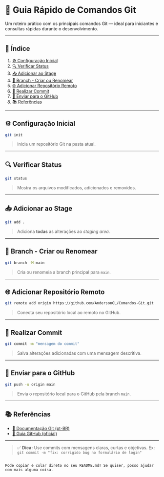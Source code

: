 # 📘 Guia Rápido de Comandos Git

Um roteiro prático com os principais comandos Git — ideal para iniciantes e consultas rápidas durante o desenvolvimento.

---

## 📑 Índice
1. [⚙️ Configuração Inicial](#️-configuração-inicial)
2. [🔍 Verificar Status](#-verificar-status)
3. [📥 Adicionar ao Stage](#-adicionar-ao-stage)
4. [🌿 Branch - Criar ou Renomear](#-branch---criar-ou-renomear)
5. [🌐 Adicionar Repositório Remoto](#-adicionar-repositório-remoto)
6. [💾 Realizar Commit](#-realizar-commit)
7. [🚀 Enviar para o GitHub](#-enviar-para-o-github)
8. [📚 Referências](#-referências)

---

## ⚙️ Configuração Inicial

```bash
git init
````

> Inicia um repositório Git na pasta atual.

---

## 🔍 Verificar Status

```bash
git status
```

> Mostra os arquivos modificados, adicionados e removidos.

---

## 📥 Adicionar ao Stage

```bash
git add .
```

> Adiciona **todas** as alterações ao *staging area*.

---

## 🌿 Branch - Criar ou Renomear

```bash
git branch -M main
```

> Cria ou renomeia a branch principal para `main`.

---

## 🌐 Adicionar Repositório Remoto

```bash
git remote add origin https://github.com/AndersonGL/Comandos-Git.git
```

> Conecta seu repositório local ao remoto no GitHub.

---

## 💾 Realizar Commit

```bash
git commit -m "mensagem do commit"
```

> Salva alterações adicionadas com uma mensagem descritiva.

---

## 🚀 Enviar para o GitHub

```bash
git push -u origin main
```

> Envia o repositório local para o GitHub pela branch `main`.

---

## 📚 Referências

* [📖 Documentação Git (pt-BR)](https://git-scm.com/book/pt-br/v2)
* [📘 Guia GitHub (oficial)](https://docs.github.com/pt)

---

> ✅ **Dica:** Use commits com mensagens claras, curtas e objetivas. Ex: `git commit -m "fix: corrigido bug no formulário de login"`

```

Pode copiar e colar direto no seu README.md! Se quiser, posso ajudar com mais alguma coisa.
```
